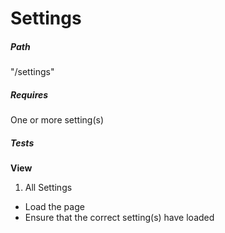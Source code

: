 # Settings

##### Path
"/settings"

##### Requires
One or more setting(s)

##### Tests
**View**

1. All Settings
  * Load the page
  * Ensure that the correct setting(s) have loaded
